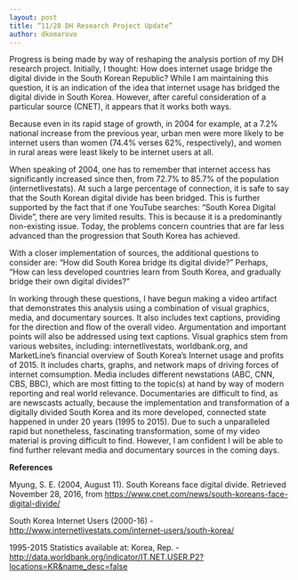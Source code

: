 ```yaml
---
layout: post
title: “11/28 DH Research Project Update”
author: dkomarovo
---
```


Progress is being made by way of reshaping the analysis portion of my DH research project. Initially, I thought: How does internet usage 
bridge the digital divide in the South Korean Republic? While I am maintaining this question, it is an indication of the idea that 
internet usage has bridged the digital divide in South Korea. However, after careful consideration of a particular source (CNET), it 
appears that it works both ways.

Because even in its rapid stage of growth, in 2004 for example, at a 7.2% national increase from the previous year, urban men were more 
likely to be internet users than women (74.4% verses 62%, respectively), and women in rural areas were least likely to be internet users 
at all. 

When speaking of 2004, one has to remember that internet access has significantly increased since then, from 72.7% to 85.7% of the 
population (internetlivestats). At such a large percentage of connection, it is safe to say that the South Korean digital divide has 
been bridged. This is further supported by the fact that if one YouTube searches: “South Korea Digital Divide”, there are very limited 
results. This is because it is a predominantly non-existing issue. Today, the problems concern countries that are far less advanced than
the progression that South Korea has achieved.

With a closer implementation of sources, the additional questions to consider are: “How did South Korea bridge its digital divide?” 
Perhaps, “How can less developed countries learn from South Korea, and gradually bridge their own digital divides?”

In working through these questions, I have begun making a video artifact that demonstrates this analysis using a combination of visual 
graphics, media, and documentary sources. It also includes text captions, providing for the direction and flow of the overall video.
Argumentation and important points will also be addressed using text captions. Visual graphics stem from various websites, including:
internetlivestats, worldbank.org, and MarketLine’s financial overview of South Korea’s Internet usage and profits of 2015. It includes
charts, graphs, and network maps of driving forces of internet comsumption. Media includes different newstations (ABC, CNN, CBS, BBC), 
which are most fitting to the topic(s) at hand by way of modern reporting and real world relevance. Documentaries are difficult to find,
as are newscasts actually, because the implementation and transformation of a digitally divided South Korea and its more developed,
connected state happened in under 20 years (1995 to 2015). Due to such a unparalleled rapid but nonetheless, fascinating
transformation, some of my video material is proving difficult to find. However, I am confident I will be able to find further 
relevant media and documentary sources in the coming days.

**References**

Myung, S. E. (2004, August 11). South Koreans face digital divide. Retrieved November 28, 2016, from https://www.cnet.com/news/south-koreans-face-digital-divide/

South Korea Internet Users (2000-16) - http://www.internetlivestats.com/internet-users/south-korea/

1995-2015 Statistics available at: Korea, Rep. - http://data.worldbank.org/indicator/IT.NET.USER.P2?locations=KR&name_desc=false
